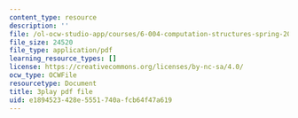 ```yaml
---
content_type: resource
description: ''
file: /ol-ocw-studio-app/courses/6-004-computation-structures-spring-2017/e1894523428e5551740afcb64f47a619_sz4kq_ltDrM.pdf
file_size: 24520
file_type: application/pdf
learning_resource_types: []
license: https://creativecommons.org/licenses/by-nc-sa/4.0/
ocw_type: OCWFile
resourcetype: Document
title: 3play pdf file
uid: e1894523-428e-5551-740a-fcb64f47a619
---
```

